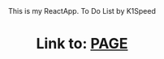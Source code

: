 
<div align=center>This is my ReactApp. To Do List by K1Speed

# Link to: [PAGE](https://oddam-za-darmo.netlify.app/) </div>

